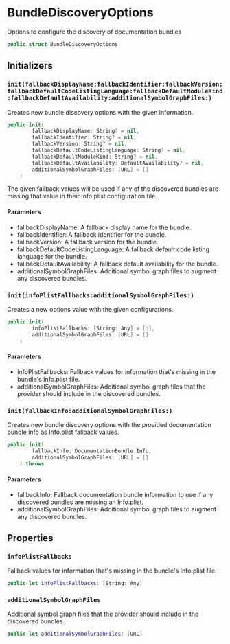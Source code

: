 # BundleDiscoveryOptions

Options to configure the discovery of documentation bundles

``` swift
public struct BundleDiscoveryOptions 
```

## Initializers

### `init(fallbackDisplayName:fallbackIdentifier:fallbackVersion:fallbackDefaultCodeListingLanguage:fallbackDefaultModuleKind:fallbackDefaultAvailability:additionalSymbolGraphFiles:)`

Creates new bundle discovery options with the given information.

``` swift
public init(
        fallbackDisplayName: String? = nil,
        fallbackIdentifier: String? = nil,
        fallbackVersion: String? = nil,
        fallbackDefaultCodeListingLanguage: String? = nil,
        fallbackDefaultModuleKind: String? = nil,
        fallbackDefaultAvailability: DefaultAvailability? = nil,
        additionalSymbolGraphFiles: [URL] = []
    ) 
```

The given fallback values will be used if any of the discovered bundles are missing that
value in their Info.plist configuration file.

#### Parameters

  - fallbackDisplayName: A fallback display name for the bundle.
  - fallbackIdentifier: A fallback identifier for the bundle.
  - fallbackVersion: A fallback version for the bundle.
  - fallbackDefaultCodeListingLanguage: A fallback default code listing language for the bundle.
  - fallbackDefaultAvailability: A fallback default availability for the bundle.
  - additionalSymbolGraphFiles: Additional symbol graph files to augment any discovered bundles.

### `init(infoPlistFallbacks:additionalSymbolGraphFiles:)`

Creates a new options value with the given configurations.

``` swift
public init(
        infoPlistFallbacks: [String: Any] = [:],
        additionalSymbolGraphFiles: [URL] = []
    ) 
```

#### Parameters

  - infoPlistFallbacks: Fallback values for information that's missing in the bundle's Info.plist file.
  - additionalSymbolGraphFiles: Additional symbol graph files that the provider should include in the discovered bundles.

### `init(fallbackInfo:additionalSymbolGraphFiles:)`

Creates new bundle discovery options with the provided documentation bundle info
as Info.plist fallback values.

``` swift
public init(
        fallbackInfo: DocumentationBundle.Info,
        additionalSymbolGraphFiles: [URL] = []
    ) throws 
```

#### Parameters

  - fallbackInfo: Fallback documentation bundle information to use if any discovered bundles are missing an Info.plist.
  - additionalSymbolGraphFiles: Additional symbol graph files to augment any discovered bundles.

## Properties

### `infoPlistFallbacks`

Fallback values for information that's missing in the bundle's Info.plist file.

``` swift
public let infoPlistFallbacks: [String: Any]
```

### `additionalSymbolGraphFiles`

Additional symbol graph files that the provider should include in the discovered bundles.

``` swift
public let additionalSymbolGraphFiles: [URL]
```
